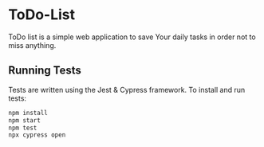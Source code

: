 # ToDo-List

ToDo list is a simple web application to save Your daily tasks in order not to miss anything.

## Running Tests
Tests are written using the Jest & Cypress framework. To install and run tests:

```sh
npm install
npm start
npm test
npx cypress open
```
